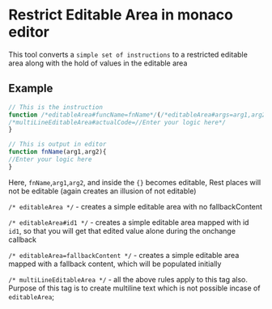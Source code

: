 # Restrict Editable Area in monaco editor

This tool converts a `simple set of instructions` to a restricted editable area along with the hold of values in the editable area

## Example

```javascript
// This is the instruction
function /*editableArea#funcName=fnName*/(/*editableArea#args=arg1,arg2*/){
/*multiLineEditableArea#actualCode=//Enter your logic here*/
}
```

```javascript
// This is output in editor
function fnName(arg1,arg2){
//Enter your logic here
}
```

Here, `fnName`,`arg1`,`arg2`, and inside the `{}` becomes editable, Rest places will not be editable (again creates an illusion of not editable)

`/* editableArea */` - creates a simple editable area with no fallbackContent

`/* editableArea#id1 */` - creates a simple editable area mapped with id `id1`, so that you will get that edited value alone during the onchange callback

`/* editableArea=fallbackContent */` - creates a simple editable area mapped with a fallback content, which will be populated initially

`/* multiLineEditableArea */` - all the above rules apply to this tag also. Purpose of this tag is to create multiline text which is not possible incase of `editableArea`;
